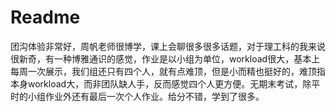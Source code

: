 # Readme

团沟体验非常好，周帆老师很博学，课上会聊很多很多话题，对于理工科的我来说很新奇，有一种博雅通识的感觉，作业是以小组为单位，workload很大，基本上每周一次展示，我们组还只有四个人，就有点难顶，但是小而精也挺好的，难顶指本身workload大，而非团队缺人手，反而感觉四个人更方便。无期末考试，除平时的小组作业外还有最后一次个人作业。给分不错，学到了很多。